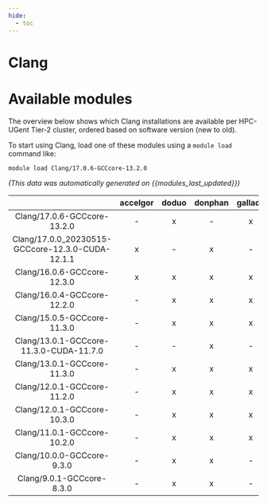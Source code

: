 ```yaml
---
hide:
  - toc
---
```


Clang
=====

# Available modules


The overview below shows which Clang installations are available per HPC-UGent Tier-2 cluster, ordered based on software version (new to old).

To start using Clang, load one of these modules using a `module load` command like:

```shell
module load Clang/17.0.6-GCCcore-13.2.0
```

*(This data was automatically generated on {{modules_last_updated}})*  

| |accelgor|doduo|donphan|gallade|joltik|shinx|skitty|
| :---: | :---: | :---: | :---: | :---: | :---: | :---: | :---: |
|Clang/17.0.6-GCCcore-13.2.0|-|x|-|x|-|-|-|
|Clang/17.0.0_20230515-GCCcore-12.3.0-CUDA-12.1.1|x|-|x|-|x|-|-|
|Clang/16.0.6-GCCcore-12.3.0|x|x|x|x|x|x|x|
|Clang/16.0.4-GCCcore-12.2.0|-|x|x|x|-|x|-|
|Clang/15.0.5-GCCcore-11.3.0|-|x|x|x|-|-|-|
|Clang/13.0.1-GCCcore-11.3.0-CUDA-11.7.0|-|-|x|-|-|-|-|
|Clang/13.0.1-GCCcore-11.3.0|-|x|x|x|-|x|-|
|Clang/12.0.1-GCCcore-11.2.0|-|x|x|x|-|-|-|
|Clang/12.0.1-GCCcore-10.3.0|-|x|x|x|-|-|-|
|Clang/11.0.1-GCCcore-10.2.0|-|x|x|x|-|-|-|
|Clang/10.0.0-GCCcore-9.3.0|-|x|x|-|-|-|-|
|Clang/9.0.1-GCCcore-8.3.0|-|x|x|-|-|-|-|
